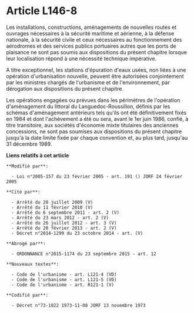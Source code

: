 # Article L146-8

Les installations, constructions, aménagements de nouvelles routes et ouvrages nécessaires à la sécurité maritime et
aérienne, à la défense nationale, à la sécurité civile et ceux nécessaires au fonctionnement des aérodromes et des services
publics portuaires autres que les ports de plaisance ne sont pas soumis aux dispositions du présent chapitre lorsque leur
localisation répond à une nécessité technique impérative.

A titre exceptionnel, les stations d'épuration d'eaux usées, non liées à une opération d'urbanisation nouvelle, peuvent être
autorisées conjointement par les ministres chargés de l'urbanisme et de l'environnement, par dérogation aux dispositions du
présent chapitre.

Les opérations engagées ou prévues dans les périmètres de l'opération d'aménagement du littoral du Languedoc-Roussillon,
définis par les schémas d'aménagement antérieurs tels qu'ils ont été définitivement fixés en 1984 et dont l'achèvement a été
ou sera, avant le 1er juin 1986, confié, à titre transitoire, aux sociétés d'économie mixte titulaires des anciennes
concessions, ne sont pas soumises aux dispositions du présent chapitre jusqu'à la date limite fixée par chaque convention et,
au plus tard, jusqu'au 31 décembre 1989.

**Liens relatifs à cet article**

	**Modifié par**:

	  - Loi n°2005-157 du 23 février 2005 - art. 191 () JORF 24 février 2005

	**Cité par**:

	  - Arrêté du 20 juillet 2009 (V)
	  - Arrêté du 11 février 2010 (V)
	  - Arrêté du 6 septembre 2011 - art. 2 (V)
	  - Arrêté du 23 mars 2012 - art. 2 (V)
	  - Arrêté du 26 juillet 2012 - art. 3 (V)
	  - Arrêté du 20 février 2013 - art. 2 (V)
	  - Décret n°2014-1299 du 23 octobre 2014 - art. (V)

	**Abrogé par**:

	  - ORDONNANCE n°2015-1174 du 23 septembre 2015 - art. 12

	**Nouveaux textes**:

	  - Code de l'urbanisme - art. L121-4 (VD)
	  - Code de l'urbanisme - art. L121-5 (VD)
	  - Code de l'urbanisme - art. R121-1 (V)

	**Codifié par**:

	  - Décret n°73-1022 1973-11-08 JORF 13 novembre 1973
